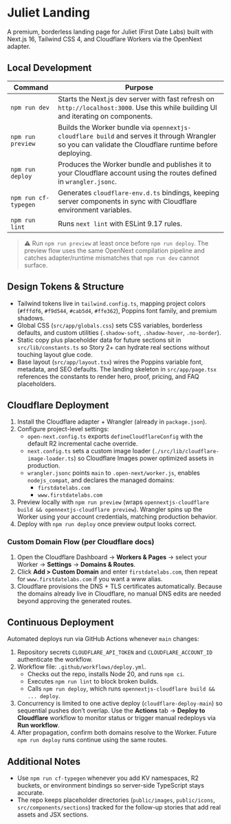 # Juliet Landing

A premium, borderless landing page for Juliet (First Date Labs) built with Next.js 16, Tailwind CSS 4, and Cloudflare Workers via the OpenNext adapter.

## Local Development

| Command | Purpose |
| --- | --- |
| `npm run dev` | Starts the Next.js dev server with fast refresh on `http://localhost:3000`. Use this while building UI and iterating on components. |
| `npm run preview` | Builds the Worker bundle via `opennextjs-cloudflare build` and serves it through Wrangler so you can validate the Cloudflare runtime before deploying. |
| `npm run deploy` | Produces the Worker bundle and publishes it to your Cloudflare account using the routes defined in `wrangler.jsonc`. |
| `npm run cf-typegen` | Generates `cloudflare-env.d.ts` bindings, keeping server components in sync with Cloudflare environment variables. |
| `npm run lint` | Runs `next lint` with ESLint 9.17 rules. |

> ⚠️ Run `npm run preview` at least once before `npm run deploy`. The preview flow uses the same OpenNext compilation pipeline and catches adapter/runtime mismatches that `npm run dev` cannot surface.

## Design Tokens & Structure

- Tailwind tokens live in `tailwind.config.ts`, mapping project colors (`#fffdf6`, `#f9d544`, `#cab5d4`, `#ffe362`), Poppins font family, and premium shadows.
- Global CSS (`src/app/globals.css`) sets CSS variables, borderless defaults, and custom utilities (`.shadow-soft`, `.shadow-hover`, `.no-border`).
- Static copy plus placeholder data for future sections sit in `src/lib/constants.ts` so Story 2+ can hydrate real sections without touching layout glue code.
- Base layout (`src/app/layout.tsx`) wires the Poppins variable font, metadata, and SEO defaults. The landing skeleton in `src/app/page.tsx` references the constants to render hero, proof, pricing, and FAQ placeholders.

## Cloudflare Deployment

1. Install the Cloudflare adapter + Wrangler (already in `package.json`).
2. Configure project-level settings:
   - `open-next.config.ts` exports `defineCloudflareConfig` with the default R2 incremental cache override.
   - `next.config.ts` sets a custom image loader (`./src/lib/cloudflare-image-loader.ts`) so Cloudflare Images power optimized assets in production.
   - `wrangler.jsonc` points `main` to `.open-next/worker.js`, enables `nodejs_compat`, and declares the managed domains:
     - `firstdatelabs.com`
     - `www.firstdatelabs.com`
3. Preview locally with `npm run preview` (wraps `opennextjs-cloudflare build && opennextjs-cloudflare preview`). Wrangler spins up the Worker using your account credentials, matching production behavior.
4. Deploy with `npm run deploy` once preview output looks correct.

### Custom Domain Flow (per Cloudflare docs)

1. Open the Cloudflare Dashboard → **Workers & Pages** → select your Worker → **Settings** → **Domains & Routes**.
2. Click **Add > Custom Domain** and enter `firstdatelabs.com`, then repeat for `www.firstdatelabs.com` if you want a www alias.
3. Cloudflare provisions the DNS + TLS certificates automatically. Because the domains already live in Cloudflare, no manual DNS edits are needed beyond approving the generated routes.

## Continuous Deployment

Automated deploys run via GitHub Actions whenever `main` changes:

1. Repository secrets `CLOUDFLARE_API_TOKEN` and `CLOUDFLARE_ACCOUNT_ID` authenticate the workflow.
2. Workflow file: `.github/workflows/deploy.yml`.
   - Checks out the repo, installs Node 20, and runs `npm ci`.
   - Executes `npm run lint` to block broken builds.
   - Calls `npm run deploy`, which runs `opennextjs-cloudflare build && ... deploy`.
3. Concurrency is limited to one active deploy (`cloudflare-deploy-main`) so sequential pushes don’t overlap. Use the **Actions** tab → **Deploy to Cloudflare** workflow to monitor status or trigger manual redeploys via **Run workflow**.
4. After propagation, confirm both domains resolve to the Worker. Future `npm run deploy` runs continue using the same routes.

## Additional Notes

- Use `npm run cf-typegen` whenever you add KV namespaces, R2 buckets, or environment bindings so server-side TypeScript stays accurate.
- The repo keeps placeholder directories (`public/images`, `public/icons`, `src/components/sections`) tracked for the follow-up stories that add real assets and JSX sections.
